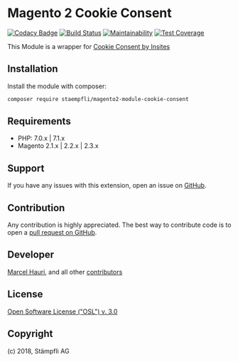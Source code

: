 # Magento 2 Cookie Consent  

[![Codacy Badge](https://api.codacy.com/project/badge/Grade/15eb5843689840ac9c085e3087c97e51)](https://www.codacy.com/app/Staempfli/magento2-module-cookie-consent?utm_source=github.com&amp;utm_medium=referral&amp;utm_content=staempfli/magento2-module-cookie-consent&amp;utm_campaign=Badge_Grade)
[![Build Status](https://travis-ci.org/staempfli/magento2-module-cookie-consent.svg?branch=develop)](https://travis-ci.org/staempfli/magento2-module-cookie-consent)
[![Maintainability](https://api.codeclimate.com/v1/badges/ff12a2a1ccd332635e06/maintainability)](https://codeclimate.com/github/staempfli/magento2-module-cookie-consent/maintainability)
[![Test Coverage](https://api.codeclimate.com/v1/badges/ff12a2a1ccd332635e06/test_coverage)](https://codeclimate.com/github/staempfli/magento2-module-cookie-consent/test_coverage)

This Module is a wrapper for [Cookie Consent by Insites](https://cookieconsent.insites.com/)
 
## Installation  
  
Install the module with composer:  
  
```sh  
composer require staempfli/magento2-module-cookie-consent  
```  

  
## Requirements  
  
- PHP: 7.0.x | 7.1.x  
- Magento 2.1.x | 2.2.x | 2.3.x  
  
Support  
-------  
If you have any issues with this extension, open an issue on [GitHub](https://github.com/staempfli/magento2-module-cookie-consent/issues).  
  
Contribution  
------------  
Any contribution is highly appreciated. The best way to contribute code is to open a [pull request on GitHub](https://help.github.com/articles/using-pull-requests).  
  
Developer  
---------  
[Marcel Hauri](https://github.com/mhauri), and all other [contributors](https://github.com/staempfli/magento2-module-cookie-consent/contributors)  
  
License  
-------  
[Open Software License ("OSL") v. 3.0](https://opensource.org/licenses/OSL-3.0)  
  
Copyright  
---------  
(c) 2018, Stämpfli AG